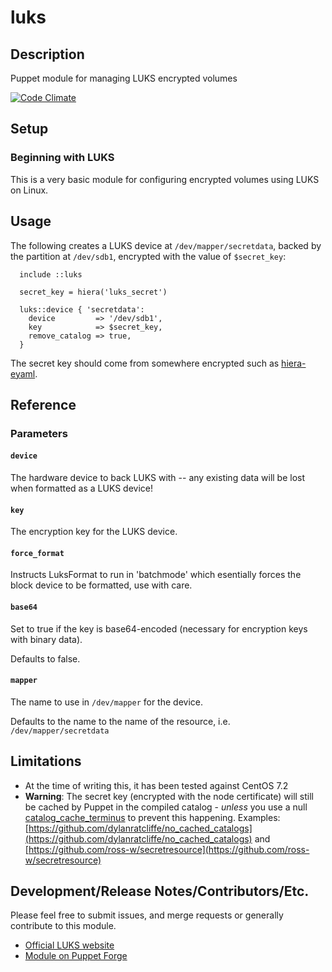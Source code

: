 # luks

## Description

Puppet module for managing LUKS encrypted volumes

[![Code Climate](https://codeclimate.com/github/codeclimate/codeclimate/badges/gpa.svg)](https://codeclimate.com/github/sammcj/puppet-luks)

## Setup

### Beginning with LUKS

This is a very basic module for configuring encrypted volumes using LUKS on Linux.

## Usage

The following creates a LUKS device at `/dev/mapper/secretdata`, backed by
the partition at `/dev/sdb1`, encrypted with the value of `$secret_key`:

```puppet
  include ::luks

  secret_key = hiera('luks_secret')

  luks::device { 'secretdata':
    device         => '/dev/sdb1',
    key            => $secret_key,
    remove_catalog => true,
  }
```

The secret key should come from somewhere encrypted such as [hiera-eyaml](https://github.com/voxpupuli/hiera-eyaml).

## Reference

### Parameters

#### `device`
 The hardware device to back LUKS with -- any existing data will be
 lost when formatted as a LUKS device!

#### `key`
 The encryption key for the LUKS device.

#### `force_format`
 Instructs LuksFormat to run in 'batchmode' which esentially forces the block device
 to be formatted, use with care.

#### `base64`
 Set to true if the key is base64-encoded (necessary for encryption keys
 with binary data).
 
 Defaults to false.

#### `mapper`
 The name to use in `/dev/mapper` for the device.
 
 Defaults to the name to the name of the resource, i.e. `/dev/mapper/secretdata`
 

## Limitations

- At the time of writing this, it has been tested against CentOS 7.2
- **Warning**: The secret key (encrypted with the node certificate) 
  will still be cached by Puppet in the compiled catalog - _unless_ you use a null
  [catalog_cache_terminus](https://docs.puppet.com/puppet/latest/configuration.html#catalogcacheterminus) to prevent this happening.
  Examples: [https://github.com/dylanratcliffe/no_cached_catalogs](https://github.com/dylanratcliffe/no_cached_catalogs) and
  [https://github.com/ross-w/secretresource](https://github.com/ross-w/secretresource)


## Development/Release Notes/Contributors/Etc.

Please feel free to submit issues, and merge requests or generally contribute to this module.

- [Official LUKS website](https://guardianproject.info/code/luks/)
- [Module on Puppet Forge](https://forge.puppet.com/sammcj/luks/readme)
